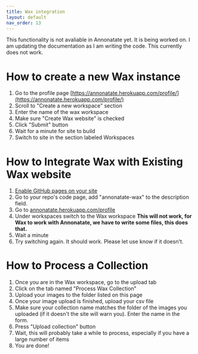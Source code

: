 ```yaml
---
title: Wax integration
layout: default
nav_order: 13
---
```


This functionality is not avaliable in Annonatate yet. It is being worked on. I am updating the documentation as I am writing the code. This currently does not work.

# How to create a new Wax instance
1. Go to the profile page [https://annonatate.herokuapp.com/profile/](https://annonatate.herokuapp.com/profile/)
2. Scroll to "Create a new workspace" section
3. Enter the name of the wax workspace
4. Make sure "Create Wax website" is checked
5. Click "Submit" button
6. Wait for a minute for site to build
7. Switch to site in the section labeled Workspaces


# How to Integrate Wax with Existing Wax website
1. [Enable GitHub pages on your site](https://docs.github.com/en/pages/getting-started-with-github-pages/configuring-a-publishing-source-for-your-github-pages-site)
2. Go to your repo's code page, add "annonatate-wax" to the description field.
3. Go to [annonatate.herokuapp.com/profile](annonatate.herokuapp.com/profile)
4. Under workspaces switch to the Wax workspace **This will not work, for Wax to work with Annonatate, we have to write some files, this does that.**
5. Wait a minute
6. Try switching again. It should work. Please let use know if it doesn't.


# How to Process a Collection
1. Once you are in the Wax workspace, go to the upload tab
2. Click on the tab named "Process Wax Collection"
3. Upload your images to the folder listed on this page
4. Once your image upload is finished, upload your csv file
5. Make sure your collection name matches the folder of the images you uploaded (if it doesn't the site will warn you). Enter the name in the form.
6. Press "Upload collection" button
7. Wait, this will probably take a while to process, especially if you have a large number of items
8. You are done!
